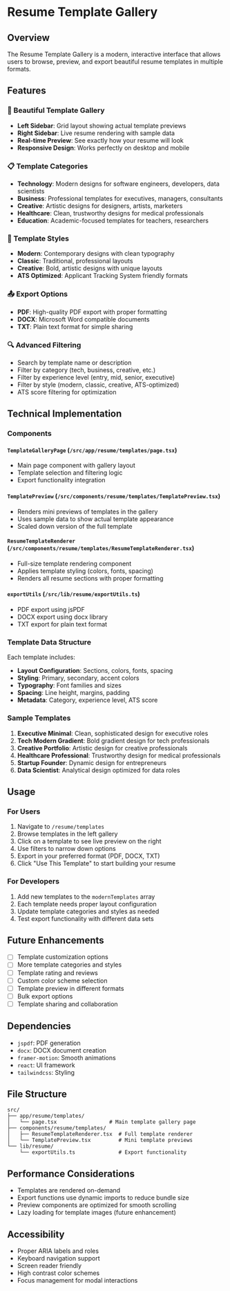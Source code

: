 # Resume Template Gallery

## Overview

The Resume Template Gallery is a modern, interactive interface that allows users to browse, preview, and export beautiful resume templates in multiple formats.

## Features

### 🎨 Beautiful Template Gallery

- **Left Sidebar**: Grid layout showing actual template previews
- **Right Sidebar**: Live resume rendering with sample data
- **Real-time Preview**: See exactly how your resume will look
- **Responsive Design**: Works perfectly on desktop and mobile

### 📋 Template Categories

- **Technology**: Modern designs for software engineers, developers, data scientists
- **Business**: Professional templates for executives, managers, consultants
- **Creative**: Artistic designs for designers, artists, marketers
- **Healthcare**: Clean, trustworthy designs for medical professionals
- **Education**: Academic-focused templates for teachers, researchers

### 🎯 Template Styles

- **Modern**: Contemporary designs with clean typography
- **Classic**: Traditional, professional layouts
- **Creative**: Bold, artistic designs with unique layouts
- **ATS Optimized**: Applicant Tracking System friendly formats

### 📤 Export Options

- **PDF**: High-quality PDF export with proper formatting
- **DOCX**: Microsoft Word compatible documents
- **TXT**: Plain text format for simple sharing

### 🔍 Advanced Filtering

- Search by template name or description
- Filter by category (tech, business, creative, etc.)
- Filter by experience level (entry, mid, senior, executive)
- Filter by style (modern, classic, creative, ATS-optimized)
- ATS score filtering for optimization

## Technical Implementation

### Components

#### `TemplateGalleryPage` (`/src/app/resume/templates/page.tsx`)

- Main page component with gallery layout
- Template selection and filtering logic
- Export functionality integration

#### `TemplatePreview` (`/src/components/resume/templates/TemplatePreview.tsx`)

- Renders mini previews of templates in the gallery
- Uses sample data to show actual template appearance
- Scaled down version of the full template

#### `ResumeTemplateRenderer` (`/src/components/resume/templates/ResumeTemplateRenderer.tsx`)

- Full-size template rendering component
- Applies template styling (colors, fonts, spacing)
- Renders all resume sections with proper formatting

#### `exportUtils` (`/src/lib/resume/exportUtils.ts`)

- PDF export using jsPDF
- DOCX export using docx library
- TXT export for plain text format

### Template Data Structure

Each template includes:

- **Layout Configuration**: Sections, colors, fonts, spacing
- **Styling**: Primary, secondary, accent colors
- **Typography**: Font families and sizes
- **Spacing**: Line height, margins, padding
- **Metadata**: Category, experience level, ATS score

### Sample Templates

1. **Executive Minimal**: Clean, sophisticated design for executive roles
2. **Tech Modern Gradient**: Bold gradient design for tech professionals
3. **Creative Portfolio**: Artistic design for creative professionals
4. **Healthcare Professional**: Trustworthy design for medical professionals
5. **Startup Founder**: Dynamic design for entrepreneurs
6. **Data Scientist**: Analytical design optimized for data roles

## Usage

### For Users

1. Navigate to `/resume/templates`
2. Browse templates in the left gallery
3. Click on a template to see live preview on the right
4. Use filters to narrow down options
5. Export in your preferred format (PDF, DOCX, TXT)
6. Click "Use This Template" to start building your resume

### For Developers

1. Add new templates to the `modernTemplates` array
2. Each template needs proper layout configuration
3. Update template categories and styles as needed
4. Test export functionality with different data sets

## Future Enhancements

- [ ] Template customization options
- [ ] More template categories and styles
- [ ] Template rating and reviews
- [ ] Custom color scheme selection
- [ ] Template preview in different formats
- [ ] Bulk export options
- [ ] Template sharing and collaboration

## Dependencies

- `jspdf`: PDF generation
- `docx`: DOCX document creation
- `framer-motion`: Smooth animations
- `react`: UI framework
- `tailwindcss`: Styling

## File Structure

```
src/
├── app/resume/templates/
│   └── page.tsx                 # Main template gallery page
├── components/resume/templates/
│   ├── ResumeTemplateRenderer.tsx  # Full template renderer
│   └── TemplatePreview.tsx         # Mini template previews
└── lib/resume/
    └── exportUtils.ts              # Export functionality
```

## Performance Considerations

- Templates are rendered on-demand
- Export functions use dynamic imports to reduce bundle size
- Preview components are optimized for smooth scrolling
- Lazy loading for template images (future enhancement)

## Accessibility

- Proper ARIA labels and roles
- Keyboard navigation support
- Screen reader friendly
- High contrast color schemes
- Focus management for modal interactions
